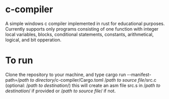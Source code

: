 # c-compiler
A simple windows c compiler implemented in rust for educational purposes.
Currently supports only programs consisting of one function with integer local variables, blocks, conditional statements, constants, arithmetical, logical, and bit opperation.

# To run
Clone the repository to your machine, and type
cargo run --manifest-path=/*path to directory*/c-compiler/Cargo.toml /*path to source file*/src.c (optional: /*path to destination*/)
this will create an asm file src.s in /*path to destination*/ if provided or /*path to source file*/ if not.
